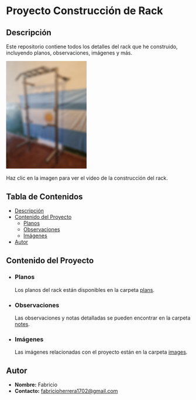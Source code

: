# Proyecto Construcción de Rack

## Descripción
Este repositorio contiene todos los detalles del rack que he construido, incluyendo planos, observaciones, imágenes y más.

<a href="https://www.instagram.com/reel/C8SmRuKOeO0/">
    <img src="./images/preview_rack.jpeg" alt="Vista Previa del Video" width="220">
</a>

Haz clic en la imagen para ver el video de la construcción del rack.

## Tabla de Contenidos
- [Descripción](#descripción)
- [Contenido del Proyecto](#contenido-del-proyecto)
  - [Planos](#planos)
  - [Observaciones](#observaciones)
  - [Imágenes](#imágenes)
- [Autor](#autor)

## Contenido del Proyecto

- ### Planos
  Los planos del rack están disponibles en la carpeta [plans](./plans).

- ### Observaciones
  Las observaciones y notas detalladas se pueden encontrar en la carpeta [notes](./notes).

- ### Imágenes
  Las imágenes relacionadas con el proyecto están en la carpeta [images](./images).

## Autor
- **Nombre:** Fabricio
- **Contacto:** fabricioherrera1702@gmail.com

